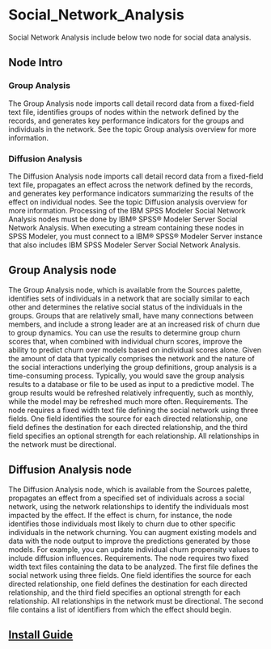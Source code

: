 # Social_Network_Analysis
Social Network Analysis include below two node for social data analysis.

## Node Intro
### Group Analysis	

The Group Analysis node imports call detail record data from a fixed-field text file, identifies groups of nodes within the network defined by the records, and generates key performance indicators for the groups and individuals in the network. See the topic Group analysis overview for more information.
### Diffusion Analysis	

The Diffusion Analysis node imports call detail record data from a fixed-field text file, propagates an effect across the network defined by the records, and generates key performance indicators summarizing the results of the effect on individual nodes. See the topic Diffusion analysis overview for more information.
Processing of the IBM SPSS Modeler Social Network Analysis nodes must be done by IBM® SPSS® Modeler Server Social Network Analysis. When executing a stream containing these nodes in SPSS Modeler, you must connect to a IBM® SPSS® Modeler Server instance that also includes IBM SPSS Modeler Server Social Network Analysis.

## Group Analysis node
The Group Analysis node, which is available from the Sources palette, identifies sets of individuals in a network that are socially similar to each other and determines the relative social status of the individuals in the groups. Groups that are relatively small, have many connections between members, and include a strong leader are at an increased risk of churn due to group dynamics. You can use the results to determine group churn scores that, when combined with individual churn scores, improve the ability to predict churn over models based on individual scores alone.
Given the amount of data that typically comprises the network and the nature of the social interactions underlying the group definitions, group analysis is a time-consuming process. Typically, you would save the group analysis results to a database or file to be used as input to a predictive model. The group results would be refreshed relatively infrequently, such as monthly, while the model may be refreshed much more often.
Requirements. The node requires a fixed width text file defining the social network using three fields. One field identifies the source for each directed relationship, one field defines the destination for each directed relationship, and the third field specifies an optional strength for each relationship. All relationships in the network must be directional.

## Diffusion Analysis node
The Diffusion Analysis node, which is available from the Sources palette, propagates an effect from a specified set of individuals across a social network, using the network relationships to identify the individuals most impacted by the effect. If the effect is churn, for instance, the node identifies those individuals most likely to churn due to other specific individuals in the network churning. You can augment existing models and data with the node output to improve the predictions generated by those models. For example, you can update individual churn propensity values to include diffusion influences.
Requirements. The node requires two fixed width text files containing the data to be analyzed. The first file defines the social network using three fields. One field identifies the source for each directed relationship, one field defines the destination for each directed relationship, and the third field specifies an optional strength for each relationship. All relationships in the network must be directional. The second file contains a list of identifiers from which the effect should begin.

## [Install Guide](https://github.com/IBMPredictiveAnalytics/Social_Network_Analysis/blob/master/sna_install_guide.md)
